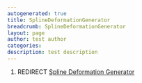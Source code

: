 ```yaml
---
autogenerated: true
title: SplineDeformationGenerator
breadcrumb: SplineDeformationGenerator
layout: page
author: test author
categories: 
description: test description
---
```


1.  REDIRECT [Spline Deformation Generator](Spline_Deformation_Generator "wikilink")
